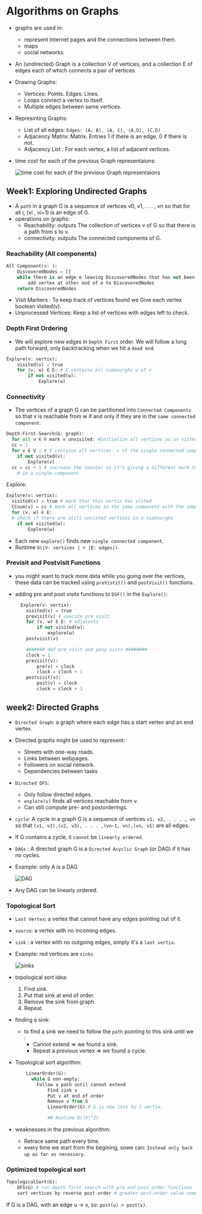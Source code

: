 # Algorithms on Graphs

- graphs are used in: 
  - represent Internet pages and the connections between them.
  - maps
  - social networks.
- An (undirected) Graph is a collection V of vertices, and a collection E of edges each of which connects a pair of vertices.
- Drawing Graphs:
  - Vertices: Points. Edges: Lines.
  - Loops connect a vertex to itself.
  - Multiple edges between same vertices.
- Represinting Graphs:
  - List of all edges: ` Edges: (A, B), (A, C), (A,D), (C,D) `
  - Adjacency Matrix: Matrix. Entries 1 if there is an edge, 0 if there is not.
  - Adjacency List : For each vertex, a list of adjacent vertices.

- time cost for each of the previous Graph representaions:
  
    ![ time cost for each of the previous Graph representaions](https://i.imgur.com/QrZMK3A.png)

## Week1: Exploring Undirected Graphs

- A `path` in a graph G is a sequence of vertices v0, v1, . . . , vn so that for all i, (vi , vi+1) is an edge of G.
- operations on graphs:
  - Reachability: outputs The collection of vertices v of G so that there is a path from s to v. 
  - connectivity: outputs The connected components of G.

### Reachability (All components)

```py 
All Component(s: ):
    DiscoveredNodes = []
    while there is an edge e leaving DiscoveredNodes that has not been explored:
        add vertex at other end of e to DiscoveredNodes
    return DiscoveredNodes
```

- Visit Markers : To keep track of vertices found we Give each vertex boolean visited(v).
- Unprocessed Vertices: Keep a list of vertices with edges left to check.

### Depth First Ordering

- We will explore new edges in `Depth First` order. We will follow a long path forward, only backtracking when we hit a `dead end`.

```py
Explore(v: vertix):
    visited(v) = true
    for (v, w) ∈ E: # E contains all niebourghs w of v
        if not visited(w):
            Explore(w)
```

### Connectivity

- The vertices of a graph G can be partitioned into `Connected Components` so that v is reachable from w if and only if they are in the `same connected component`.

```py
Depth-First-Search(G: graph):
  for all v ∈ V mark v unvisited: #initialize all vertices as un visted using counter cc
  cc = 1
  for v ∈ V : # V contains all vertices  v of the single connected component V
    if not visited(v):`
        Explore(v)
  cc = cc + 1 # increase the counter so it's giving a different mark to every vertices 
    # in a single component
```

Explore: 

```py
Explore(v: vertix):
  visited(v) = true # mark that this vertix has visted 
  CCnum(v) = cc # mark all vertices in the same component with the same counter
  for (v, w) ∈ E:  
  # check if there are still unvisted vertices in v niebourghs
    if not visited(w):
        Explore(w)
```

- Each new `explore()` finds new `single connected component`.
- Runtime  `O(|V: vertices | + |E: edges|)`.

### Previsit and Postvisit Functions

- you might want to track more data while you going over the vertices, these data can be tracked using `preVistit()` and `postVisit()` functions.
- adding pre and post visits functions to `DSF()` in the `Explore()`:

    ```py
      Explore(v: vertix):
        visited(v) = true
        previsit(v) # execute pre visit
        for (v, w) ∈ E: # adjacents
            if not visited(w):
                explore(w)
        postvisit(v)

        ####### def pre visit and posy vists ########
        clock = 1
        previsit(v):
            pre(v) = clock
            clock = clock + 1
        postvisit(v):
            post(v) = clock
            clock = clock + 1
    ```

## week2: Directed Graphs

- `Directed Graph`:  a graph where each edge has a start vertex and an end vertex.
- Directed graphs might be used to represent:
  - Streets with one-way roads.
  - Links between webpages.
  - Followers on social network.
  - Dependencies between tasks
- `Directed DFS`:
  - Only follow directed edges.
  - `explore(v)` finds all vertices reachable from v.
  - Can still compute pre- and postorderings. 
- `cycle`: A cycle in a graph G is a sequence of vertices `v1, v2, . . . , vn` so that `(v1, v2),(v2, v3), . . . ,(vn−1, vn),(vn, v1)` are all edges.
- If G contains a cycle, it `cannot` be `linearly ordered`.
- `DAGs` : A directed graph G is a `Directed Acyclic Graph` (or DAG) if it has no cycles.
- Example: only A is a DAG

    ![DAG](https://i.imgur.com/dW5OzeL.png)

- Any DAG can be linearly ordered.

### Topological Sort

- `Last Vertex`: a vertex that cannot have any edges pointing out of it.
- `source`:  a vertex with no incoming edges.
- `sink` :  a vertex with no outgoing edges, simply it's a `last vertix`.
- Example: red vertices are `sinks`

    ![sinks](https://i.imgur.com/RUe1spr.png)

- topological sort idea: 
    1. Find sink.
    2. Put that sink at end of order.
    3. Remove the sink from graph.
    4. Repeat.

- finding a sink:
  - to find a sink we need to follow the `path` pointing to this sink until we :
    - Cannot extend  => we found a sink.
    - Repeat a previous vertex => we found a cycle.

- Topological sort algorithm:
  
    ```py
        LinearOrder(G):
          while G non-empty:
            Follow a path until cannot extend
                Find sink v
                Put v at end of order
                Remove v from G
                LinearOrder(G) # G is now less by 1 vertix.

                ## Runtime O(|V|^2) 
    ```

- weaknesses in the previous algorithm:
  - Retrace same path every time. 
  - every time we start from the begining, sowe  can:  `Instead only back up as far as necessary`.

### Optimized topological sort

```py
TopologicalSort(G):
    DFS(G) # run depth first search with pre and post order functions
    sort vertices by reverse post-order # greater post-order value comes first in the output.
```

If G is a DAG, with an edge u -> v, so: `post(u) > post(v)`.